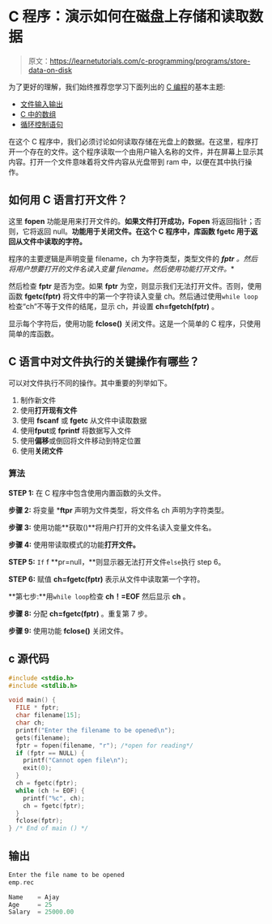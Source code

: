 # C 程序：演示如何在磁盘上存储和读取数据

> 原文：<https://learnetutorials.com/c-programming/programs/store-data-on-disk>

为了更好的理解，我们始终推荐您学习下面列出的 [C 编程](../ "C programming")的基本主题:

*   [文件输入输出](../../c-programming/file-handling)
*   [C 中的数组](../../c-programming/array)
*   [循环控制语句](../../c-programming/loop-control-statements)

在这个 C 程序中，我们必须讨论如何读取存储在光盘上的数据。在这里，程序打开一个存在的文件。这个程序读取一个由用户输入名称的文件，并在屏幕上显示其内容。打开一个文件意味着将文件内容从光盘带到 ram 中，以便在其中执行操作。

## 如何用 C 语言打开文件？

这里 **fopen** 功能是用来打开文件的。**如果文件打开成功，Fopen** 将返回指针；否则，它将返回 null。**功能用于关闭文件。在这个 C 程序中，库函数 **fgetc** 用于返回从文件中读取的字符。**

程序的主要逻辑是声明变量 filename，ch 为字符类型，类型文件的 ***fptr** 。然后将用户想要打开的文件名读入变量 filename。然后使用功能**打开文件。**

然后检查 **fptr** 是否为空。如果 **fptr** 为空，则显示我们无法打开文件。否则，使用函数 **fgetc(fptr)** 将文件中的第一个字符读入变量 ch。然后通过使用`while loop`检查“ch”不等于文件的结尾，显示 ch，并设置 **ch=fgetch(fptr)** 。

显示每个字符后，使用功能 **fclose()** 关闭文件。这是一个简单的 C 程序，只使用简单的库函数。

## C 语言中对文件执行的关键操作有哪些？

可以对文件执行不同的操作。其中重要的列举如下。

1.  制作新文件
2.  使用**打开现有文件**
3.  使用 **fscanf** 或 **fgetc** 从文件中读取数据
4.  使用**fput**或 **fprintf** 将数据写入文件
5.  使用**偏移**或倒回将文件移动到特定位置
6.  使用**关闭文件**

### 算法

**STEP 1:** 在 C 程序中包含使用内置函数的头文件。

**步骤 2:** 将变量 ***ftpr** 声明为文件类型，将文件名 ch 声明为字符类型。

**步骤 3:** 使用功能**获取()**将用户打开的文件名读入变量文件名。

**步骤 4:** 使用带读取模式的功能**打开文件。**

**STEP 5:** `If` f **pr=null，**则显示器无法打开文件`else`执行 step 6。

**STEP 6:** 赋值 **ch=fgetc(fptr)** 表示从文件中读取第一个字符。

**第七步:**用`while loop`检查 **ch！=EOF** 然后显示 **ch** 。

**步骤 8:** 分配 **ch=fgetc(fptr)** 。重复第 7 步。

**步骤 9:** 使用功能 **fclose()** 关闭文件。

## c 源代码

```c
#include <stdio.h>
#include <stdlib.h>

void main() {
  FILE * fptr;
  char filename[15];
  char ch;
  printf("Enter the filename to be opened\n");
  gets(filename);
  fptr = fopen(filename, "r"); /*open for reading*/
  if (fptr == NULL) {
    printf("Cannot open file\n");
    exit(0);
  }
  ch = fgetc(fptr);
  while (ch != EOF) {
    printf("%c", ch);
    ch = fgetc(fptr);
  }
  fclose(fptr);
} /* End of main () */

```

## 输出

```c
Enter the file name to be opened
emp.rec

Name    = Ajay
Age     = 25
Salary  = 25000.00
```
